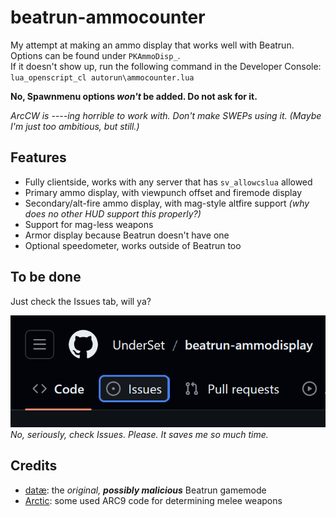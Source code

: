 # beatrun-ammocounter
My attempt at making an ammo display that works well with Beatrun. Options can be found under `PKAmmoDisp_`.<br>If it doesn't show up, run the following command in the Developer Console: `lua_openscript_cl autorun\ammocounter.lua`

**No, Spawnmenu options *won't* be added. Do not ask for it.**

*ArcCW is ----ing horrible to work with. Don't make SWEPs using it. (Maybe I'm just too ambitious, but still.)*

## Features
- Fully clientside, works with any server that has `sv_allowcslua` allowed
- Primary ammo display, with viewpunch offset and firemode display
- Secondary/alt-fire ammo display, with mag-style altfire support *(why does no other HUD support this properly?)*
- Support for mag-less weapons
- Armor display because Beatrun doesn't have one
- Optional speedometer, works outside of Beatrun too

## To be done
Just check the Issues tab, will ya?

![image of the Issues tab](images/checkissues.png)
<br>*No, seriously, check Issues. Please. It saves me so much time.*

## Credits
- [datæ](https://steamcommunity.com/id/75651121243836): the *original, **possibly malicious*** Beatrun gamemode
- [Arctic](https://github.com/haodongmo): some used ARC9 code for determining melee weapons
